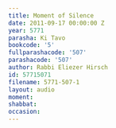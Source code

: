 ```yaml
---
title: Moment of Silence
date: 2011-09-17 00:00:00 Z
year: 5771
parasha: Ki Tavo
bookcode: '5'
fullparashacode: '507'
parashacode: '507'
author: Rabbi Eliezer Hirsch
id: 57715071
filename: 5771-507-1
layout: audio
moment: 
shabbat: 
occasion: 
---
```



